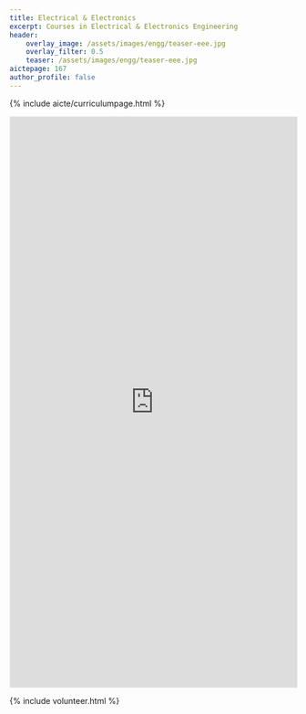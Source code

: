```yaml
---
title: Electrical & Electronics
excerpt: Courses in Electrical & Electronics Engineering
header:
    overlay_image: /assets/images/engg/teaser-eee.jpg
    overlay_filter: 0.5
    teaser: /assets/images/engg/teaser-eee.jpg
aictepage: 167
author_profile: false
---
```

{% include aicte/curriculumpage.html %}

<iframe class="airtable-embed" src="https://airtable.com/embed/shrZUBDM0NmbhWhO7?backgroundColor=teal" frameborder="0" onmousewheel="" width="100%" height="1000" style="background: transparent; border: 0.5px solid #eee;"></iframe>

{% include volunteer.html %}
